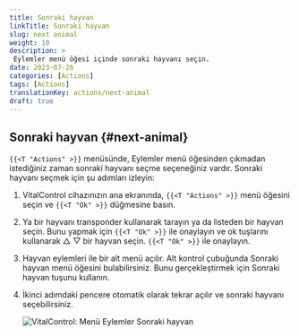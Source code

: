 ```yaml
---
title: Sonraki hayvan
linkTitle: Sonraki hayvan
slug: next animal
weight: 10
description: >
 Eylemler menü öğesi içinde sonraki hayvanı seçin.
date: 2023-07-26
categories: [Actions]
tags: [Actions]
translationKey: actions/next-animal
draft: true
---
```

## Sonraki hayvan {#next-animal}

`{{<T "Actions" >}}` menüsünde, Eylemler menü öğesinden çıkmadan istediğiniz zaman sonraki hayvanı seçme seçeneğiniz vardır. Sonraki hayvanı seçmek için şu adımları izleyin:

1. VitalControl cihazınızın ana ekranında, `{{<T "Actions" >}}` menü öğesini seçin ve `{{<T "Ok" >}}` düğmesine basın.

2. Ya bir hayvanı transponder kullanarak tarayın ya da listeden bir hayvan seçin. Bunu yapmak için `{{<T "Ok" >}}` ile onaylayın ve ok tuşlarını kullanarak △ ▽ bir hayvan seçin. `{{<T "Ok" >}}` ile onaylayın.

3. Hayvan eylemleri ile bir alt menü açılır. Alt kontrol çubuğunda Sonraki hayvan menü öğesini bulabilirsiniz. Bunu gerçekleştirmek için Sonraki hayvan tuşunu kullanın.

4. İkinci adımdaki pencere otomatik olarak tekrar açılır ve sonraki hayvanı seçebilirsiniz.

    ![VitalControl: Menü Eylemler Sonraki hayvan](../images/nextanimal.png "Sonraki hayvanı seçin")
    
